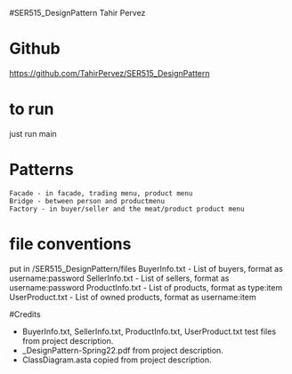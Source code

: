  #SER515_DesignPattern
 Tahir Pervez
 # Github
 https://github.com/TahirPervez/SER515_DesignPattern
 
 # to run
 just run main
 
 # Patterns
	Facade - in facade, trading menu, product menu
	Bridge - between person and productmenu
	Factory - in buyer/seller and the meat/product product menu
	
 # file conventions
 put in /SER515_DesignPattern/files
 BuyerInfo.txt - List of buyers, format as username:password
 SellerInfo.txt - List of sellers, format as username:password
 ProductInfo.txt - List of products, format as type:item
 UserProduct.txt - List of owned products, format as username:item
 
 #Credits
  - BuyerInfo.txt, SellerInfo.txt, ProductInfo.txt, UserProduct.txt test files from project description.
  - _DesignPattern-Spring22.pdf from project description.
  - ClassDiagram.asta copied from project description.
  
	